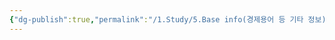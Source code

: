 ```yaml
---
{"dg-publish":true,"permalink":"/1.Study/5.Base info(경제용어 등 기타 정보)/기타/계절,월/4월/","created":"2024-11-20T21:02:30.051+09:00","updated":"2025-06-03T20:07:22.422+09:00"}
---
```


